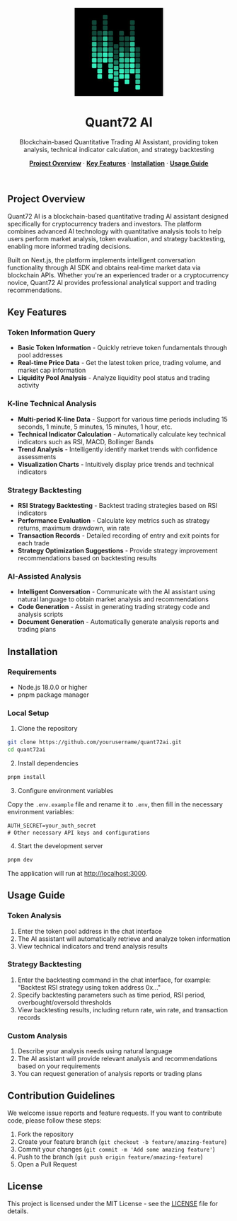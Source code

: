 <p align="center">
  <img alt="Quant72 AI" src="public/images/quant72_logo.jpg" width="200">
  <h1 align="center">Quant72 AI</h1>
</p>

<p align="center">
  Blockchain-based Quantitative Trading AI Assistant, providing token analysis, technical indicator calculation, and strategy backtesting
</p>

<p align="center">
  <a href="#project-overview"><strong>Project Overview</strong></a> ·
  <a href="#key-features"><strong>Key Features</strong></a> ·
  <a href="#installation"><strong>Installation</strong></a> ·
  <a href="#usage-guide"><strong>Usage Guide</strong></a>
</p>
<br/>

## Project Overview

Quant72 AI is a blockchain-based quantitative trading AI assistant designed specifically for cryptocurrency traders and investors. The platform combines advanced AI technology with quantitative analysis tools to help users perform market analysis, token evaluation, and strategy backtesting, enabling more informed trading decisions.

Built on Next.js, the platform implements intelligent conversation functionality through AI SDK and obtains real-time market data via blockchain APIs. Whether you're an experienced trader or a cryptocurrency novice, Quant72 AI provides professional analytical support and trading recommendations.

## Key Features

### Token Information Query

- **Basic Token Information** - Quickly retrieve token fundamentals through pool addresses
- **Real-time Price Data** - Get the latest token price, trading volume, and market cap information
- **Liquidity Pool Analysis** - Analyze liquidity pool status and trading activity

### K-line Technical Analysis

- **Multi-period K-line Data** - Support for various time periods including 15 seconds, 1 minute, 5 minutes, 15 minutes, 1 hour, etc.
- **Technical Indicator Calculation** - Automatically calculate key technical indicators such as RSI, MACD, Bollinger Bands
- **Trend Analysis** - Intelligently identify market trends with confidence assessments
- **Visualization Charts** - Intuitively display price trends and technical indicators

### Strategy Backtesting

- **RSI Strategy Backtesting** - Backtest trading strategies based on RSI indicators
- **Performance Evaluation** - Calculate key metrics such as strategy returns, maximum drawdown, win rate
- **Transaction Records** - Detailed recording of entry and exit points for each trade
- **Strategy Optimization Suggestions** - Provide strategy improvement recommendations based on backtesting results

### AI-Assisted Analysis

- **Intelligent Conversation** - Communicate with the AI assistant using natural language to obtain market analysis and recommendations
- **Code Generation** - Assist in generating trading strategy code and analysis scripts
- **Document Generation** - Automatically generate analysis reports and trading plans

## Installation

### Requirements

- Node.js 18.0.0 or higher
- pnpm package manager

### Local Setup

1. Clone the repository

```bash
git clone https://github.com/yourusername/quant72ai.git
cd quant72ai
```

2. Install dependencies

```bash
pnpm install
```

3. Configure environment variables

Copy the `.env.example` file and rename it to `.env`, then fill in the necessary environment variables:

```
AUTH_SECRET=your_auth_secret
# Other necessary API keys and configurations
```

4. Start the development server

```bash
pnpm dev
```

The application will run at [http://localhost:3000](http://localhost:3000).

## Usage Guide

### Token Analysis

1. Enter the token pool address in the chat interface
2. The AI assistant will automatically retrieve and analyze token information
3. View technical indicators and trend analysis results

### Strategy Backtesting

1. Enter the backtesting command in the chat interface, for example: "Backtest RSI strategy using token address 0x..."
2. Specify backtesting parameters such as time period, RSI period, overbought/oversold thresholds
3. View backtesting results, including return rate, win rate, and transaction records

### Custom Analysis

1. Describe your analysis needs using natural language
2. The AI assistant will provide relevant analysis and recommendations based on your requirements
3. You can request generation of analysis reports or trading plans

## Contribution Guidelines

We welcome issue reports and feature requests. If you want to contribute code, please follow these steps:

1. Fork the repository
2. Create your feature branch (`git checkout -b feature/amazing-feature`)
3. Commit your changes (`git commit -m 'Add some amazing feature'`)
4. Push to the branch (`git push origin feature/amazing-feature`)
5. Open a Pull Request

## License

This project is licensed under the MIT License - see the [LICENSE](LICENSE) file for details.
